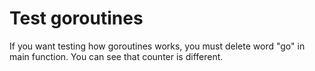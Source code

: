 # Test goroutines

If you want testing how goroutines works, you must delete word "go" in main function.
You can see that counter is different.
